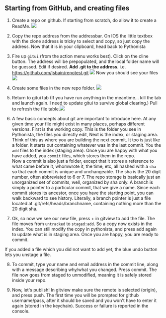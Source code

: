 ## Starting from GitHub, and creating files
1) Create a repo on github.  If starting from scratch, do allow it to create a ReadMe. ![](img_0109.png)

2) Copy the repo address from the addressbar.  On IOS the little textbox with the clone address is tricky to select and copy, so just copy the address.   Now that it is in your clipboard, head back to Pythonista

3) Fire up `gitui` (from the action menu works best).  Click on the cline button.  The address will be prepopulated, and the local folder name will be guessed.  Edit if desired. **Add .git to the address**.  i.e. https://github.com/jsbain/repotest.git ![](img_0111.png)
Now you should see your files
![](img_0112.png)

4) Create some files in the new repo folder.  ![](img_0113.png)

5) Return to gitui tab (If you have run anything in the meantime... kill the tab and launch again.  I need to update gitui to survive global clearing.) Pull to refresh the file table.![](img_0114.png)

6) A few basic concepts about git are important to introduce here.  At any given time your file might exist in many places, perhaps different versions.  First is the working copy.  This is the folder you see in Pythonista, the files you directly edit,  Next is the index, or staging area.  Think of this as where you are building the next commit.  It too is just like a folder.  It starts out containing whatever was in the last commit.  You the `add` files to the index (staging area).   Once you are happy with what you have added, you `commit` files, which stores them in the repo.  
Now a commit is also just a folder, except that it stores a reference to what came before it, whomwrote it, the time, etc, all hashed with a `sha` so that each commit is unique and unchangeable.  The sha is the 20 digit number, often abbreviated to 6 or 7. The repo storage is basically just an unorganized set of commits, well, organized by sha only.
A branch is simply a pointer to a particular commit, that we give a name.  Since each commit stores its ancestor, once you have the starting point, you can walk backward to see history.  Literally, a branch pointer is just a file located at .git/refs/heads/branchname, containing nothing more than the 20 digit sha.  

7) Ok, so now we see our new file, press + in gitview to add the file.  The file moves from `untracked` to `staged:add`.  So a copy now exists in the index.  You can still modify the copy in pythonista, and press add again to update what is in staging area.  Once you are happy, you are ready to commit.

If you added a file which you did not want to add yet, the blue undo button lets you unstage a file.

8) To commit, type your name and email address in the commit line, along with a message describing why/what you changed.  Press commit.  The file now goes from staged to unmodified, meaning it is safely stored inside your repo.

9) Now, let's publish!  In gitview make sure the remote is selected (origin), and press push.  The first time you will be prompted for github username/pass, after it should be saved and you won't have to enter it again (stored in the keychain).  Success or failure is reported in the console. 
